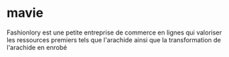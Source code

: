 # mavie
Fashionlory  est une petite entreprise de commerce en lignes qui valoriser les ressources premiers tels que l'arachide ainsi que la transformation de l'arachide  en enrobé 
